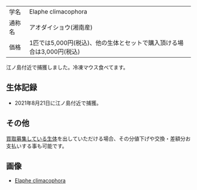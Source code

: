 ---
---

|||
|:-|:-|
| 学名 | Elaphe climacophora |
| 通称名 | アオダイショウ(湘南産) |
| 価格 | 1匹では5,000円(税込)、他の生体とセットで購入頂ける場合は3,000円(税込) |

江ノ島付近で捕獲しました。冷凍マウス食べてます。

## 生体記録

* 2021年8月21日に江ノ島付近で捕獲。

## その他

[買取募集している生体](/shopping/purchase-price-list)を出していただける場合、その分値下げや交換・差額分お支払いする事も可能です。

## 画像

* [Elaphe climacophora]({{site.baseurl}}/assets/img/shopping/creatures/elaphe_climacophora/1/1.jpeg)
